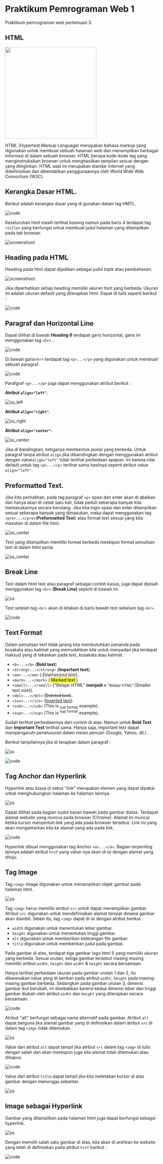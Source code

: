 

# Praktikum Pemrograman Web 1
Praktikum pemrograman web pertemuan 3.

## HTML

<img src="https://github.com/antonmartinus72/Lab1Web/raw/main/res/hmlt5_logo.png" height="300">

HTML (Hypertest Markup Language) merupakan bahasa markup yang digunakan untuk membuat sebuah halaman web dan menampilkan berbagai informasi di dalam sebuah browser. HTML berupa kode-kode tag yang menginstruksikan browser untuk menghasilkan tampilan sesuai dengan yang diinginkan. HTML saat ini merupakan standar Internet yang didefinisikan dan dikendalikan penggunaannya oleh World Wide Web Consortium (W3C).

## Kerangka Dasar HTML.
Berikut adalah kerangka dasar yang di gunakan dalam tag HMTL.

![code](https://github.com/antonmartinus72/Lab1Web/raw/main/img/1_code.jpg)

Keseluruhan html masih terlihat kosong namun pada baris 4 terdapat tag `<title>` yang berfungsi untuk membuat judul halaman yang ditampilkan pada tab browser.

![screenshoot](https://github.com/antonmartinus72/Lab1Web/raw/main/img/1.jpg)

## Heading pada HTML
Heading pada html dapat dijadikan sebagai judul topik atau pembahasan.

![screenshoot](https://github.com/antonmartinus72/Lab1Web/raw/main/img/2.jpg)

Jika diperhatikan setiap heading memiliki ukuran font yang berbeda. Ukuran ini adalah ukuran default yang diterapkan html.
Dapat di tulis seperti berikut :

![code](https://github.com/antonmartinus72/Lab1Web/raw/main/img/2_code.jpg)

## Paragraf dan Horizontal Line
Dapat dilihat di bawah ***Heading 6*** terdapat garis horizontal, garis ini menggunakan tag `<hr>` .

![code](https://github.com/antonmartinus72/Lab1Web/raw/main/img/3.jpg)

Di bawah garis`<hr>` terdapat tag `<p>...</p>` yang digunakan untuk membuat sebuah paragraf. 

![code](https://github.com/antonmartinus72/Lab1Web/raw/main/img/3_code.jpg)

Parafgraf `<p>...</p>` juga dapat menggunakan atribut berikut :

 **Atribut `align="left"`.**
 
![ss_left](https://github.com/antonmartinus72/Lab1Web/raw/main/img/3a.jpg)
 
 **Atribut `align="right"`.**
 
![ss_right](https://github.com/antonmartinus72/Lab1Web/raw/main/img/3b.jpg) 

**Atribut `align="center"`.**

![ss_center](https://github.com/antonmartinus72/Lab1Web/raw/main/img/3c.jpg)

Jika di bandingkan, ketiganya membentuk posisi yang berbeda. Untuk paragraf tanpa atribut `align` jika dibandingkan dengan menggunakan atribut dengan value`align="left"` tidak terlihat perbedaan apapun. Ini karena nilai default untuk tag `<p>...</p>` terlihat sama hasilnya seperti atribut value `align="left"`.

## Preformatted Text.
Jika kita perhatihan, pada tag paragraf `<p>` spasi dan enter akan di abaikan dan hanya akan di cetak satu kali, tidak peduli seberapa banyak kita memasukannya secara berulang.
Jika kita ingin spasi dan enter ditampilkan sesuai seberapa banyak yang dimasukan, maka dapat menggunakan tag `<pre>...</pre>`(**Preformatted Text**) atau format text sesuai yang kita masukan di dalam file html.

![ss_center](https://github.com/antonmartinus72/Lab1Web/raw/main/img/4.jpg)

Text yang ditampilkan memiliki format berbeda meskipun format penulisan text di dalam html sama.

![ss_center](https://github.com/antonmartinus72/Lab1Web/raw/main/img/4_code.jpg)

## Break Line
Text dalam html text atau paragraf sebagai contoh kasus, juga dapat dipisah menggunakan tag `<br>` **(Break Line)** seperti di bawah ini. 

![ss](https://github.com/antonmartinus72/Lab1Web/raw/main/img/5.jpg)

Text setelah tag `<br>` akan di letakan di baris bawah text sebelum tag `<br>`.

![code](https://github.com/antonmartinus72/Lab1Web/raw/main/img/5_code.jpg)

## Text Format
Dalam penulisan text tidak jarang kita membutuhkan penanda pada kosakata atau  kalimat yang memudahkan kita untuk menyadari jika terdapat maksud yang di tekankan pada text, kosakata atau kalimat.

 - `<b>...</b>` (<b>Bold text</b>)
 - `<strong>...</strong>` (<strong>Important text</strong>).
 - `<em>...</em>` (<em> Emphasized text</em>).
 - `<mark>...</mark>` (<mark> Marked text </mark>).
 - `<small>...</small>` ("Belajar HTML" **menjadi >** <small> "Belajar HTML" </small> (Smaller text size)).
 - `<del>...</del>` (<del>Deleted text</del>).
 - `<ins>...</ins>` (<ins>Inserted text</ins>).
 - `<sub>...</sub>` (This is <sub>sub format</sub> example).
 - `<sup>...</sup>` (This is <sup>sup format</sup> example).

Sudah terlihat perbedaannya dari contoh di atas. Namun untuk **Bold Text** dan **Important Text** terlihat sama. Hanya saja, Important text dapat mempengaruhi penelusuran dalam mesin pencari (Google, Yahoo, dll.).

Berikut tampilannya jika di terapkan dalam paragraf :

![ss](https://github.com/antonmartinus72/Lab1Web/raw/main/img/6.jpg)

![code](https://github.com/antonmartinus72/Lab1Web/raw/main/img/6_code.jpg)

## Tag Anchor dan Hyperlink
Hyperlink atau biasa di sebut "*link*" merupakan elemen yang dapat dipakai untuk menghubungkan halaman ke halaman lainnya. 

![ss](https://github.com/antonmartinus72/Lab1Web/raw/main/img/7.jpg)

Dapat dilihat pada bagian sudut kanan bawah pada gambar diatas. Terdapat alamat website yang muncul pada browser (Chrome). Alamat ini muncul ketika kursor menyentuh link yang ada pada browser tersebut. Link ini yang akan mengantarkan kita ke alamat yang ada pada link.

![code](https://github.com/antonmartinus72/Lab1Web/raw/main/img/7_code.jpg)

Hyperlink dibuat menggunakan tag Anchor `<a>...</a>`. Bagian terpenting lainnya adalah atribut `href` yang value-nya akan di isi dengan alamat yang dituju.

## Tag Image
Tag `<img>` image  digunakan untuk menampilkan objek gambar pada halaman html.

![ss](https://github.com/antonmartinus72/Lab1Web/raw/main/img/8.jpg)

Tag `<img>` harus memiliki atribut `src` untuk dapat menampilkan gambar. Atribut `src` digunakan untuk mendefinisikan alamat tempat dimana gambar akan diambil.  Selain itu, tag `<img>` dapat di isi dengan atribut berikut :

 -  `width` digunakan untuk menentukan lebar gambar.
 - `height` digunakan untuk menentukan tinggi gambar.
 - `alt` digunakan untuk memberikan keterangan file gambar.
 - `title` digunakan untuk memberikan judul pada gambar.
 
 Pada gambar di atas, terdapat tiga gambar logo html 5 yang memiliki ukuran yang berbeda. Sesuai urutan, ketiga gambar tersebut masing masing memiliki artibut `widht`, `height` dan `widht` & `height` secara bersamaan. 
 
Hanya terlihat perbedaan ukuran pada gambar urutan 1 dan 2, itu dikarenakan value yang di berikan pada atribut `widht`, `height` pada masing-masing gambar berbeda. Sedangkan pada gambar urutan 3, dimensi gambar ikut berubah, ini disebabkan karena kedua dimensi lebar dan tinggi gambar diubah oleh atribut `widht` dan  `height` yang diterapkan secara bersamaan.

![code](https://github.com/antonmartinus72/Lab1Web/raw/main/img/8_code.jpg)

Atribut "alt" berfungsi sebagai nama alternatif pada gambar. Atribut `alt` dapat berguna jika alamat gambar yang di definisikan dalam atribut `src` di dalam tag `<img>` tidak ditemukan.

![ss](https://github.com/antonmartinus72/Lab1Web/raw/main/img/8a.jpg)

Value dari atribut `alt` dapat tampil jika atribut `src` dalam tag `<img>`  di tulis dengan salah dan akan merespon juga bila alamat tidak ditemukan atau dihapus.

![code](https://github.com/antonmartinus72/Lab1Web/raw/main/img/8a_code.jpg)

Value dari atribut `title` dapat tampil jika kita meletakan kursor di atas gambar dengan menunggu sebentar.

![ss](https://github.com/antonmartinus72/Lab1Web/raw/main/img/8b.jpg)

## Image sebagai Hyperlink

Gambar yang ditampilkan pada halaman html juga dapat berfungsi sebagai hyperlink.

![ss](https://github.com/antonmartinus72/Lab1Web/raw/main/img/9.jpg)

Dengan memilih salah satu gambar di atas, kita akan di arahkan ke website yang telah di definisikan pada atribut `href` berikut :

![code](https://github.com/antonmartinus72/Lab1Web/raw/main/img/9_code.jpg)

